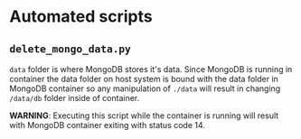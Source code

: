 # Automated scripts

## `delete_mongo_data.py`

`data` folder is where MongoDB stores it's data. Since MongoDB is running in container the data folder on host system is bound with the data folder in 
MongoDB container so any manipulation of `./data` will result in changing `/data/db` folder inside of container. 

**WARNING**: Executing this script while the container is running will result with MongoDB container exiting with status code 14.